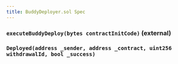 ```yaml
---
title: BuddyDeployer.sol Spec
---
```


### `executeBuddyDeploy(bytes contractInitCode)` (external)

### `Deployed(address _sender, address _contract, uint256 withdrawalId, bool _success)`
